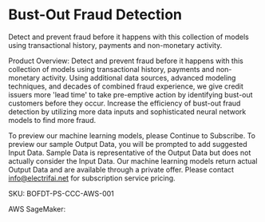 # Bust-Out Fraud Detection

Detect and prevent fraud before it happens with this collection of models using transactional history, payments and non-monetary activity.

Product Overview: Detect and prevent fraud before it happens with this collection of models using transactional history, payments and non-monetary activity. Using additional data sources, advanced modeling techniques, and decades of combined fraud experience, we give credit issuers more 'lead time' to take pre-emptive action by identifying bust-out customers before they occur. Increase the efficiency of bust-out fraud detection by utilizing more data inputs and sophisticated neural network models to find more fraud. 

To preview our machine learning models, please Continue to Subscribe. To preview our sample Output Data, you will be prompted to add suggested Input Data. Sample Data is representative of the Output Data but does not actually consider the Input Data.
Our machine learning models return actual Output Data and are available through a private offer. Please contact info@electrifai.net for subscription service pricing.
 
SKU: BOFDT-PS-CCC-AWS-001

AWS SageMaker:  
